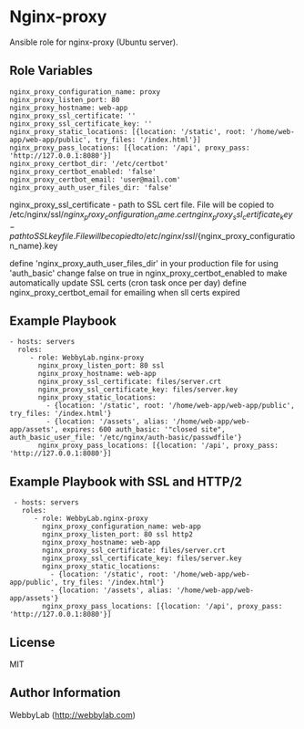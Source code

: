 Nginx-proxy
=========

Ansible role for nginx-proxy (Ubuntu server).

Role Variables
--------------
    nginx_proxy_configuration_name: proxy
    nginx_proxy_listen_port: 80
    nginx_proxy_hostname: web-app
    nginx_proxy_ssl_certificate: ''
    nginx_proxy_ssl_certificate_key: ''
    nginx_proxy_static_locations: [{location: '/static', root: '/home/web-app/web-app/public', try_files: '/index.html'}]
    nginx_proxy_pass_locations: [{location: '/api', proxy_pass: 'http://127.0.0.1:8080'}]
    nginx_proxy_certbot_dir: '/etc/certbot'
    nginx_proxy_certbot_enabled: 'false'
    nginx_proxy_certbot_email: 'user@mail.com'
    nginx_proxy_auth_user_files_dir: 'false'

nginx_proxy_ssl_certificate - path to SSL cert file. File will be copied to /etc/nginx/ssl/${nginx_proxy_configuration_name}.cert
nginx_proxy_ssl_certificate_key - path to SSL key file. File will be copied to /etc/nginx/ssl/${nginx_proxy_configuration_name}.key

define 'nginx_proxy_auth_user_files_dir' in your production file for using 'auth_basic'
change false on true in nginx_proxy_certbot_enabled to make automatically update SSL certs (cron task once per day)
define nginx_proxy_certbot_email for emailing when sll certs expired

Example Playbook
----------------

    - hosts: servers
      roles:
         - role: WebbyLab.nginx-proxy
           nginx_proxy_listen_port: 80 ssl
           nginx_proxy_hostname: web-app
           nginx_proxy_ssl_certificate: files/server.crt
           nginx_proxy_ssl_certificate_key: files/server.key
           nginx_proxy_static_locations:
             - {location: '/static', root: '/home/web-app/web-app/public', try_files: '/index.html'}
             - {location: '/assets', alias: '/home/web-app/web-app/assets', expires: 600 auth_basic: '"closed site", auth_basic_user_file: '/etc/nginx/auth-basic/passwdfile'}
           nginx_proxy_pass_locations: [{location: '/api', proxy_pass: 'http://127.0.0.1:8080'}]



 Example Playbook with SSL and HTTP/2
 ------------------------------------

     - hosts: servers
       roles:
          - role: WebbyLab.nginx-proxy
            nginx_proxy_configuration_name: web-app
            nginx_proxy_listen_port: 80 ssl http2
            nginx_proxy_hostname: web-app
            nginx_proxy_ssl_certificate: files/server.crt
            nginx_proxy_ssl_certificate_key: files/server.key
            nginx_proxy_static_locations:
              - {location: '/static', root: '/home/web-app/web-app/public', try_files: '/index.html'}
              - {location: '/assets', alias: '/home/web-app/web-app/assets'}
            nginx_proxy_pass_locations: [{location: '/api', proxy_pass: 'http://127.0.0.1:8080'}]



License
-------

MIT

Author Information
------------------

WebbyLab (http://webbylab.com)
